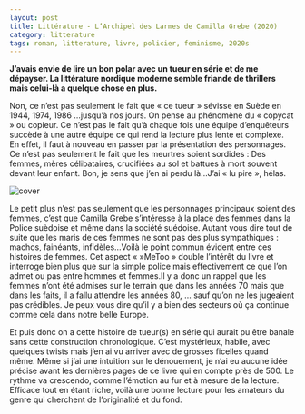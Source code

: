 ```yaml
---
layout: post
title: Littérature - L’Archipel des Larmes de Camilla Grebe (2020)
category: litterature
tags: roman, litterature, livre, policier, feminisme, 2020s
---
```


**J’avais envie de lire un bon polar avec un tueur en série et de me dépayser. La littérature nordique moderne semble friande de thrillers mais celui-là a quelque chose en plus.**

Non, ce n’est pas seulement le fait que « ce tueur » sévisse en Suède en 1944, 1974, 1986 …jusqu’à nos jours. On pense au phénomène du « copycat » ou copieur. Ce n’est pas le fait qu’à chaque fois une équipe d’enquêteurs succède à une autre équipe ce qui rend la lecture plus lente et complexe. En effet, il faut à nouveau en passer par la présentation des personnages. Ce n’est pas seulement le fait que les meurtres soient sordides : Des femmes, mères célibataires, crucifiées au sol et battues à mort souvent devant leur enfant. Bon, je sens que j’en ai perdu là…J’ai « lu pire », hélas.

![cover](https://cheziceman.files.wordpress.com/2020/04/archipellarmes.jpg)

Le petit plus n’est pas seulement que les personnages principaux soient des femmes, c’est que Camilla Grebe s’intéresse à la place des femmes dans la Police suèdoise et même dans la société suédoise. Autant vous dire tout de suite que les maris de ces femmes ne sont pas des plus sympathiques : machos, fainéants, infidèles…Voilà le point commun évident entre ces histoires de femmes. Cet aspect «  »MeToo » double l’intérêt du livre et interroge bien plus que sur la simple police mais effectivement ce que l’on admet ou pas entre hommes et femmes.Il y a donc un rappel que les femmes n’ont été admises sur le terrain que dans les années 70 mais que dans les faits, il a fallu attendre les années 80, … sauf qu’on ne les jugeaient pas crédibles. Je peux vous dire qu’il y a bien des secteurs où ça continue comme cela dans notre belle Europe.

Et puis donc on a cette histoire de tueur(s) en série qui aurait pu être banale sans cette construction chronologique. C’est mystérieux, habile, avec quelques twists mais j’en ai vu arriver avec de grosses ficelles quand même. Même si j’ai une intuition sur le dénouement, je n’ai eu aucune idée précise avant les dernières pages de ce livre qui en compte près de 500. Le rythme va crescendo, comme l’émotion au fur et à mesure de la lecture. Efficace tout en étant riche, voilà une bonne lecture pour les amateurs du genre qui cherchent de l’originalité et du fond.
